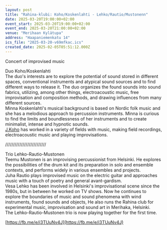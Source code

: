 ```yaml
---
layout: post
title: "Rahina-klubi: Koho/Koskenlahti - Lehko/Rautio/Mustonenn"
date: 2025-03-20T19:00:00+02:00
event_start: 2025-03-20T19:00:00+02:00
event_end: 2025-03-20T21:00:00+02:00
venue: "Merihaan Kylätupa"
address: "Haapaniemenkatu 14"
ics_file: "2025-03-20-v69mfkac.ics"
created_date: 2025-02-05T05:51:12.000Z
---
```


Concert of improvised music  
  
Duo Koho/Koskenlahti  
The duo's interests are to explore the potential of sound stored in different spaces, conventional instruments and atypical sound sources and to find different ways to release it. The duo organizes the found sounds into sound fabrics, utilizing, among other things, electroacoustic music, free improvisation and composition methods, and drawing influences from many different sources.  
Minna Koskenlahti's musical background is based on Nordic folk music and she has a melodious approach to percussion instruments. Minna is curious to find the limits and boundlessness of her instruments and to create minimalist, intense and hypnotic sounds.  
[J.Koho](http://J.Koho) has worked in a variety of fields with music, making field recordings, electroacoustic music and playing improvisations.  
  
//////////////////////////  
  
Trio Lehko-Rautio-Mustonen  
Teemu Mustonen is an improvising percussionist from Helsinki. He explores the possibilities of the drum kit and its preparation in solo and ensemble contexts, and performs widely in various ensembles and projects.  
Juha Rautio plays improvised music on the electric guitar and approaches music with a touch of poetry and general avant-gardism.  
Vesa Lehko has been involved in Helsinki's improvisational scene since the 1980s, but in between he worked on TV shows. Now he continues to explore the boundaries of music and sound phenomena with wind instruments, found sounds and objects,  He also runs the Rahina club for experimental music, improvisation and sound art in Merihaka, Helsinki.  
The Lehko-Rautio-Mustonen trio is now playing together for the first time.  
  
[https://fb.me/e/i3TUuNv4J](https://fb.me/e/i3TUuNv4J)

